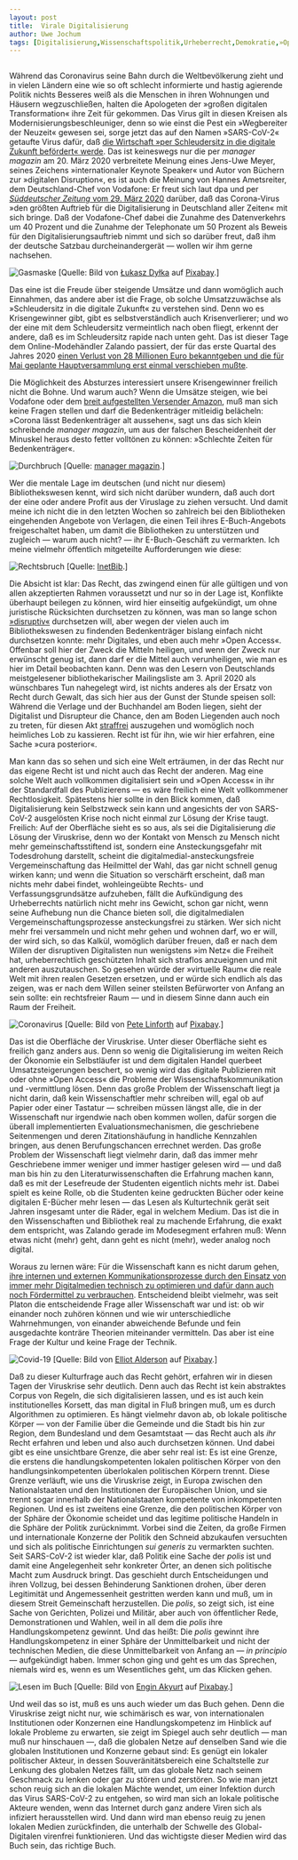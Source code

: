 ```yaml
---
layout:	post
title:	Virale Digitalisierung
author:	Uwe Jochum
tags: [Digitalisierung,Wissenschaftspolitik,Urheberrecht,Demokratie,»Open Access«]
---
```


<img src="http://vg05.met.vgwort.de/na/58aa0d94eb864ab4bf85af647c017578" width="1" height="1" alt="">

Während das Coronavirus seine Bahn durch die Weltbevölkerung
zieht und in vielen Ländern eine wie so oft schlecht informierte
und hastig agierende Politik nichts Besseres weiß als die
Menschen in ihren Wohnungen und Häusern wegzuschließen, halten
die Apologeten der »großen digitalen Transformation« ihre Zeit
für gekommen. Das Virus gilt in diesen Kreisen als
Modernisierungsbeschleuniger, denn so wie einst die Pest ein
»Wegbereiter der Neuzeit« gewesen sei, sorge jetzt das auf den
Namen »SARS-CoV-2« getaufte Virus dafür, daß [die Wirtschaft »per
Schleudersitz in die digitale Zukunft befördert«
werde](https://www.manager-magazin.de/unternehmen/artikel/durchbruch-fuer-digitalisierung-corona-veraendert-die-arbeitswelt-a-1305535.html). Das
ist keineswegs nur die per *manager magazin* am 20. März 2020
verbreitete Meinung eines Jens-Uwe Meyer, seines Zeichens
»internationaler Keynote Speaker« und Autor von Büchern zur
»digitalen Disruption«, es ist auch die Meinung von Hannes
Ametsreiter, dem Deutschland-Chef von Vodafone: Er freut sich
laut dpa und per [*Süddeutscher Zeitung* vom 29. März
2020](https://www.sueddeutsche.de/wirtschaft/telekommunikation-vodafone-chef-corona-groesster-auftrieb-fuer-digitalisierung-dpa.urn-newsml-dpa-com-20090101-200329-99-514387)
darüber, daß das Corona-Virus »den größten Auftrieb für die
Digitalisierung in Deutschland aller Zeiten« mit sich bringe. Daß
der Vodafone-Chef dabei die Zunahme des Datenverkehrs um 40
Prozent und die Zunahme der Telephonate um 50 Prozent als Beweis
für den Digitalisierungsauftrieb nimmt und sich so darüber freut,
daß ihm der deutsche Satzbau durcheinandergerät — wollen wir ihm
gerne nachsehen.

![Gasmaske](/5artikel/material/pixabay-gasmaske.png "Gasmaske")
[Quelle: Bild von <a
href="https://pixabay.com/de/users/lukaszdylka-347100/?utm_source=link-attribution&amp;utm_medium=referral&amp;utm_campaign=image&amp;utm_content=469217">Łukasz
Dyłka</a> auf <a
href="https://pixabay.com/de/?utm_source=link-attribution&amp;utm_medium=referral&amp;utm_campaign=image&amp;utm_content=469217">Pixabay</a>.]


Das eine ist die Freude über steigende Umsätze und dann womöglich
auch Einnahmen, das andere aber ist die Frage, ob solche
Umsatzzuwächse als »Schleudersitz in die digitale Zukunft« zu
verstehen sind. Denn wo es Krisengewinner gibt, gibt es
selbstverständlich auch Krisenverlierer; und wo der eine mit dem
Schleudersitz vermeintlich nach oben fliegt, erkennt der andere,
daß es im Schleudersitz rapide nach unten geht. Das ist dieser
Tage dem Online-Modehändler Zalando passiert, der für das erste
Quartal des Jahres 2020 [einen Verlust von 28 Millionen Euro
bekanntgeben und die für Mai geplante Hauptversammlung erst
einmal verschieben
mußte](https://www.faz.net/aktuell/wirtschaft/corona-krise-online-modehaendler-zalando-macht-hohen-verlust-16704675.html).

Die Möglichkeit des Absturzes interessiert unsere Krisengewinner
freilich nicht die Bohne. Und warum auch? Wenn die Umsätze
steigen, wie bei Vodafone oder dem [breit aufgestellten Versender
Amazon](https://www.fr.de/meinung/corona-krise-amazon-steuern-milliarden-gerechtigkeit-wirtschaft-13636841.html),
muß man sich keine Fragen stellen und darf die Bedenkenträger
mitleidig belächeln: »Corona lässt Bedenkenträger alt aussehen«,
sagt uns das sich klein schreibende *manager magazin*, um aus der
falschen Bescheidenheit der Minuskel heraus desto fetter
volltönen zu können: »Schlechte Zeiten für Bedenkenträger«.


![Durchbruch](/5artikel/material/manager-magazin-durchbruch-digitalisierung-2020-03-20.png
"Durchbruch") [Quelle: [manager magazin](https://www.manager-magazin.de/unternehmen/artikel/durchbruch-fuer-digitalisierung-corona-veraendert-die-arbeitswelt-a-1305535.html).]

Wer die mentale Lage im deutschen (und nicht nur diesem)
Bibliothekswesen kennt, wird sich nicht darüber wundern, daß auch
dort der eine oder andere Profit aus der Viruslage zu ziehen
versucht. Und damit meine ich nicht die in den letzten Wochen so
zahlreich bei den Bibliotheken eingehenden Angebote von Verlagen,
die einen Teil ihres E-Buch-Angebots freigeschaltet haben, um
damit die Bibliotheken zu unterstützen und zugleich — warum auch
nicht?  — ihr E-Buch-Geschäft zu vermarkten. Ich meine vielmehr
öffentlich mitgeteilte Aufforderungen wie diese:

![Rechtsbruch](/5artikel/material/inetbib-graf-musterschreiben-2020-04-03.png
"Rechtsbruch") [Quelle:
[InetBib](https://www.inetbib.de/listenarchiv/msg67416.html).]

Die Absicht ist klar: Das Recht, das zwingend einen für alle
gültigen und von allen akzeptierten Rahmen voraussetzt und nur so
in der Lage ist, Konflikte überhaupt beilegen zu können, wird
hier einseitig aufgekündigt, um ohne juristische Rücksichten
durchsetzen zu können, was man so lange schon
[»disruptiv«](https://uwejochum.github.io/5artikel/2017/09/01/saekulardisruptoren/)
durchsetzen will, aber wegen der vielen auch im Bibliothekswesen
zu findenden Bedenkenträger bislang einfach nicht durchsetzen
konnte: mehr Digitales, und eben auch mehr »Open
Access«. Offenbar soll hier der Zweck die Mitteln heiligen, und
wenn der Zweck nur erwünscht genug ist, dann darf er die Mittel
auch verunheiligen, wie man es hier im Detail beobachten
kann. Denn was den Lesern von Deutschlands meistgelesener
bibliothekarischer Mailingsliste am 3. April 2020 als wünschbares
Tun nahegelegt wird, ist nichts anderes als der Ersatz von Recht
durch Gewalt, das sich hier aus der Gunst der Stunde speisen
soll: Während die Verlage und der Buchhandel am Boden liegen,
sieht der Digitalist und Disrupteur die Chance, den am Boden
Liegenden auch noch zu treten, für diesen Akt
[straffrei](https://dejure.org/gesetze/StGB/111.html) auszugehen
und womöglich noch heimliches Lob zu kassieren. Recht ist für
ihn, wie wir hier erfahren, eine Sache »cura posterior«.

Man kann das so sehen und sich eine Welt erträumen, in der das
Recht nur das eigene Recht ist und nicht auch das Recht der
anderen. Mag eine solche Welt auch vollkommen digitalisiert sein
und »Open Access« in ihr der Standardfall des Publizierens — es
wäre freilich eine Welt vollkommener Rechtlosigkeit. Spätestens
hier sollte in den Blick kommen, daß Digitalisierung kein
Selbstzweck sein kann und angesichts der von SARS-CoV-2
ausgelösten Krise noch nicht einmal zur Lösung der Krise
taugt. Freilich: Auf der Oberfläche sieht es so aus, als sei die
Digitalisierung *die* Lösung der Viruskrise, denn wo der Kontakt
von Mensch zu Mensch nicht mehr gemeinschaftsstiftend ist,
sondern eine Ansteckungsgefahr mit Todesdrohung darstellt,
scheint die digitalmedial-ansteckungsfreie Vergemeinschaftung das
Heilmittel der Wahl, das gar nicht schnell genug wirken kann; und
wenn die Situation so verschärft erscheint, daß man nichts mehr
dabei findet, wohleingeübte Rechts- und Verfassungsgrundsätze
aufzuheben, fällt die Aufkündigung des Urheberrechts natürlich
nicht mehr ins Gewicht, schon gar nicht, wenn seine Aufhebung nun
die Chance bieten soll, die digitalmedialen
Vergemeinschaftungsprozesse ansteckungsfrei zu stärken. Wer sich
nicht mehr frei versammeln und nicht mehr gehen und wohnen darf,
wo er will, der wird sich, so das Kalkül, womöglich darüber
freuen, daß er nach dem Willen der disruptiven Digitalisten nun
wenigstens »im Netz« die Freiheit hat, urheberrechtlich
geschützten Inhalt sich straflos anzueignen und mit anderen
auszutauschen. So gesehen würde der »virtuelle Raum« die reale
Welt mit ihren realen Gesetzen ersetzen, und er würde sich
endlich als das zeigen, was er nach dem Willen seiner steilsten
Befürworter von Anfang an sein sollte: ein rechtsfreier Raum —
und in diesem Sinne dann auch ein Raum der Freiheit.

![Coronavirus](/5artikel/material/pixabay-coronavirus.jpg
"Coronavirus") [Quelle: Bild von <a
href="https://pixabay.com/de/users/TheDigitalArtist-202249/?utm_source=link-attribution&amp;utm_medium=referral&amp;utm_campaign=image&amp;utm_content=4833645">Pete
Linforth</a> auf <a
href="https://pixabay.com/de/?utm_source=link-attribution&amp;utm_medium=referral&amp;utm_campaign=image&amp;utm_content=4833645">Pixabay</a>.]

Das ist die Oberfläche der Viruskrise. Unter dieser Oberfläche
sieht es freilich ganz anders aus. Denn so wenig die
Digitalisierung im weiten Reich der Ökonomie ein Selbstläufer ist
und dem digitalen Handel querbeet Umsatzsteigerungen beschert, so
wenig wird das digitale Publizieren mit oder ohne »Open Access«
die Probleme der Wissenschaftskommunikation und -vermittlung
lösen. Denn das große Problem der Wissenschaft liegt ja nicht
darin, daß kein Wissenschaftler mehr schreiben will, egal ob auf
Papier oder einer Tastatur — schreiben müssen längst alle, die in
der Wissenschaft nur irgendwie nach oben kommen wollen, dafür
sorgen die überall implementierten Evaluationsmechanismen, die
geschriebene Seitenmengen und deren Zitationshäufung in handliche
Kennzahlen bringen, aus denen Berufungschancen errechnet
werden. Das große Problem der Wissenschaft liegt vielmehr darin,
daß das immer mehr Geschriebene immer weniger und immer hastiger
gelesen wird — und daß man bis hin zu den Literaturwissenschaften
die Erfahrung machen kann, daß es mit der Lesefreude der
Studenten eigentlich nichts mehr ist. Dabei spielt es keine
Rolle, ob die Studenten keine gedruckten Bücher oder keine
digitalen E-Bücher mehr lesen — das Lesen als Kulturtechnik gerät
seit Jahren insgesamt unter die Räder, egal in welchem
Medium. Das ist die in den Wissenschaften und Bibliothek real zu
machende Erfahrung, die exakt dem entspricht, was Zalando gerade
im Modesegment erfahren muß: Wenn etwas nicht (mehr) geht, dann
geht es nicht (mehr), weder analog noch digital.

Woraus zu lernen wäre: Für die Wissenschaft kann es nicht darum
gehen, [ihre internen und externen Kommunikationsprozesse durch
den Einsatz von immer mehr Digitalmedien technisch zu optimieren
und dafür dann auch noch Fördermittel zu
verbrauchen](https://www.bmbf.de/upload_filestore/pub/Grundsatzpapier_zur__Wissenschaftskommunikation.pdf).
Entscheidend bleibt vielmehr, was seit Platon die entscheidende
Frage aller Wissenschaft war und ist: ob wir einander noch zuhören
können und wie wir unterschiedliche Wahrnehmungen, von einander
abweichende Befunde und fein ausgedachte konträre Theorien
miteinander vermitteln. Das aber ist eine Frage der Kultur und
keine Frage der Technik.

![Covid-19](/5artikel/material/pixabay-covid-19.jpg "Covid-19")
[Quelle: Bild von <a
href="https://pixabay.com/de/users/jewhisperer-15825838/?utm_source=link-attribution&amp;utm_medium=referral&amp;utm_campaign=image&amp;utm_content=4987797">Elliot
Alderson</a> auf <a
href="https://pixabay.com/de/?utm_source=link-attribution&amp;utm_medium=referral&amp;utm_campaign=image&amp;utm_content=4987797">Pixabay</a>.]

Daß zu dieser Kulturfrage auch das Recht gehört, erfahren wir in
diesen Tagen der Viruskrise sehr deutlich. Denn auch das Recht
ist kein abstraktes Corpus von Regeln, die sich digitalisieren
lassen, und es ist auch kein institutionelles Korsett, das man
digital in Fluß bringen muß, um es durch Algorithmen zu
optimieren. Es hängt vielmehr davon ab, ob lokale politische
Körper — von der Familie über die Gemeinde und die Stadt bis hin
zur Region, dem Bundesland und dem Gesamtstaat — das Recht auch
als *ihr* Recht erfahren und leben und also auch durchsetzen
können. Und dabei gibt es eine unsichtbare Grenze, die aber sehr
real ist: Es ist eine Grenze, die erstens die
handlungskompetenten lokalen politischen Körper von den
handlungsinkompetenten überlokalen politischen Körpern
trennt. Diese Grenze verläuft, wie uns die Viruskrise zeigt, in
Europa zwischen den Nationalstaaten und den Institutionen der
Europäischen Union, und sie trennt sogar innerhalb der
Nationalstaaten kompetente von inkompetenten Regionen. Und es ist
zweitens eine Grenze, die den politischen Körper von der Sphäre
der Ökonomie scheidet und das legitime politische Handeln in die
Sphäre der Politik zurücknimmt. Vorbei sind die Zeiten, da große
Firmen und internationale Konzerne der Politik den Schneid
abzukaufen versuchten und sich als politische Einrichtungen *sui
generis* zu vermarkten suchten. Seit SARS-CoV-2 ist wieder klar,
daß Politik eine Sache der *polis* ist und damit eine
Angelegenheit sehr konkreter Örter, an denen sich politische
Macht zum Ausdruck bringt. Das geschieht durch Entscheidungen und
ihren Vollzug, bei dessen Behinderung Sanktionen drohen, über
deren Legitimität und Angemessenheit gestritten werden kann und
muß, um in diesem Streit Gemeinschaft herzustellen. Die *polis*,
so zeigt sich, ist eine Sache von Gerichten, Polizei und Militär,
aber auch von öffentlicher Rede, Demonstrationen und Wahlen, weil
in all dem die *polis* ihre Handlungskompetenz gewinnt. Und das
heißt: Die *polis* gewinnt ihre Handlungskompetenz in einer
Sphäre der Unmittelbarkeit und nicht der technischen Medien, die
diese Unmittelbarkeit von Anfang an — *in principio* —
aufgekündigt haben. Immer schon ging und geht es um das Sprechen,
niemals wird es, wenn es um Wesentliches geht, um das Klicken
gehen.

![Lesen im Buch](/5artikel/material/pixabay-maske-lesen.jpg
"Lesen im Buch") [Quelle: Bild von <a
href="https://pixabay.com/de/users/Engin_Akyurt-3656355/?utm_source=link-attribution&amp;utm_medium=referral&amp;utm_campaign=image&amp;utm_content=5008646">Engin
Akyurt</a> auf <a
href="https://pixabay.com/de/?utm_source=link-attribution&amp;utm_medium=referral&amp;utm_campaign=image&amp;utm_content=5008646">Pixabay</a>.]


Und weil das so ist, muß es uns auch wieder um das Buch
gehen. Denn die Viruskrise zeigt nicht nur, wie schimärisch es
war, von internationalen Institutionen oder Konzernen eine
Handlungskompetenz im Hinblick auf lokale Probleme zu erwarten,
sie zeigt im Spiegel auch sehr deutlich — man muß nur hinschauen
—, daß die globalen Netze auf denselben Sand wie die globalen
Institutionen und Konzerne gebaut sind: Es genügt ein lokaler
politischer Akteur, in dessen Souveränitätsbereich eine
Schaltstelle zur Lenkung des globalen Netzes fällt, um das
globale Netz nach seinem Geschmack zu lenken oder gar zu stören
und zerstören. So wie man jetzt schon reuig sich an die lokalen
Mächte wendet, um einer Infektion durch das Virus SARS-CoV-2 zu
entgehen, so wird man sich an lokale politische Akteure wenden,
wenn das Internet durch ganz andere Viren sich als infiziert
herausstellen wird. Und dann wird man ebenso reuig zu jenen
lokalen Medien zurückfinden, die unterhalb der Schwelle des
Global-Digitalen virenfrei funktionieren. Und das wichtigste
dieser Medien wird das Buch sein, das richtige Buch.

